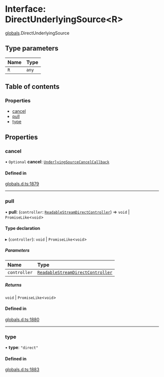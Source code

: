 # Interface: DirectUnderlyingSource<R\>

[globals](../modules/globals.md).DirectUnderlyingSource

## Type parameters

| Name | Type |
| :------ | :------ |
| `R` | `any` |

## Table of contents

### Properties

- [cancel](globals.DirectUnderlyingSource.md#cancel)
- [pull](globals.DirectUnderlyingSource.md#pull)
- [type](globals.DirectUnderlyingSource.md#type)

## Properties

### cancel

• `Optional` **cancel**: [`UnderlyingSourceCancelCallback`](globals.UnderlyingSourceCancelCallback.md)

#### Defined in

[globals.d.ts:1879](https://github.com/goodcodedev/bun-types/blob/8bd1b3a/globals.d.ts#L1879)

___

### pull

• **pull**: (`controller`: [`ReadableStreamDirectController`](globals.ReadableStreamDirectController.md)) => `void` \| `PromiseLike`<`void`\>

#### Type declaration

▸ (`controller`): `void` \| `PromiseLike`<`void`\>

##### Parameters

| Name | Type |
| :------ | :------ |
| `controller` | [`ReadableStreamDirectController`](globals.ReadableStreamDirectController.md) |

##### Returns

`void` \| `PromiseLike`<`void`\>

#### Defined in

[globals.d.ts:1880](https://github.com/goodcodedev/bun-types/blob/8bd1b3a/globals.d.ts#L1880)

___

### type

• **type**: ``"direct"``

#### Defined in

[globals.d.ts:1883](https://github.com/goodcodedev/bun-types/blob/8bd1b3a/globals.d.ts#L1883)
